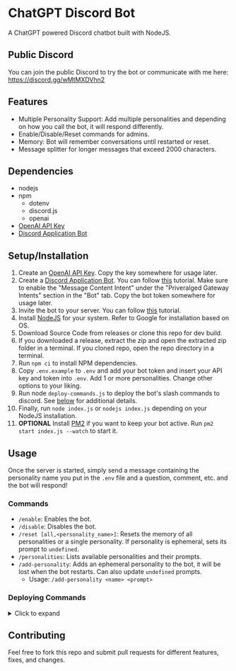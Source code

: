 # ChatGPT Discord Bot
A ChatGPT powered Discord chatbot built with NodeJS.

## Public Discord
You can join the public Discord to try the bot or communicate with me here: https://discord.gg/wMtMXDVhn2

## Features
* Multiple Personality Support: Add multiple personalities and depending on how you call the bot, it will respond differently.
* Enable/Disable/Reset commands for admins.
* Memory: Bot will remember conversations until restarted or reset.
* Message splitter for longer messages that exceed 2000 characters.

## Dependencies
* nodejs
* npm
   * dotenv
   * discord.js
   * openai
* [OpenAI API Key](https://platform.openai.com/account/api-keys)
* [Discord Application Bot](https://discord.com/developers/applications/)

## Setup/Installation
1. Create an [OpenAI API Key](https://platform.openai.com/account/api-keys). Copy the key somewhere for usage later.
2. Create a [Discord Application Bot](https://discord.com/developers/applications/). You can follow [this](https://discordjs.guide/preparations/setting-up-a-bot-application.html#creating-your-bot) tutorial. Make sure to enable the "Message Content Intent" under the "Priveralged Gateway Intents" section in the "Bot" tab. Copy the bot token somewhere for usage later.
3. Invite the bot to your server. You can follow [this](https://discordjs.guide/preparations/adding-your-bot-to-servers.html) tutorial.
4. Install [NodeJS](https://nodejs.org/) for your system. Refer to Google for installation based on OS.
5. Download Source Code from releases or clone this repo for dev build.
6. If you downloaded a release, extract the zip and open the extracted zip folder in a terminal. If you cloned repo, open the repo directory in a terminal.
7. Run `npm ci` to install NPM dependencies.
8. Copy `.env.example` to `.env` and add your bot token and insert your API key and token into `.env`. Add 1 or more personalities. Change other options to your liking.
9. Run node `deploy-commands.js` to deploy the bot's slash commands to discord. See [below](#deploying-commands) for additional details.
10. Finally, run `node index.js` or `nodejs index.js` depending on your NodeJS installation.
11. **OPTIONAL** Install [PM2](https://pm2.keymetrics.io/) if you want to keep your bot active. Run `pm2 start index.js --watch` to start it.

## Usage
Once the server is started, simply send a message containing the personality name you put in the `.env` file and a question, comment, etc. and the bot will respond!
### Commands
* `/enable`: Enables the bot.
* `/disable`: Disables the bot.
* `/reset [all,<personality_name>]`: Resets the memory of all personalities or a single personality. If personality is ephemeral, sets its prompt to `undefined`.
* `/personalities`: Lists available personalities and their prompts.
* `/add-personality`: Adds an ephemeral personality to the bot, it will be lost when the bot restarts. Can also update `undefined` prompts.
  - Usage: `/add-personality <name> <prompt>`

### Deploying Commands
<details>
  <summary>Click to expand</summary>
To use the deploy/delete script, run `node ./deploy-commands.js` followed by one or more arguments. The available arguments are:

*   `[env]` (optional): the name of the `.env` file to use. If not specified, the script will use `.env` by default.
*   `-d [command]` (optional): the name of the command to delete. If specified, the script will delete the command with the given name instead of deploying all commands.
*   `-x [file]` (optional): the name of a command file to ignore. If specified, the script will not deploy the command with the given name.

To deploy all commands using the default `.env` file, run:

```bash
node ./deploy-commands.js
```

To deploy all commands using a custom `.env` file named `bot2.env`, run:

```bash
node ./deploy-commands.js bot2.env
```

To delete a command, find its command id, then run:

```bash
node ./deploy-commands.js bot2.env -d COMMAND_ID
```

To deploy all commands except the commands in `ignore.js` and `test.js`, run:

```bash
node ./deploy-commands.js bot2.env -x ignore.js,test.js
```
</details>

## Contributing
Feel free to fork this repo and submit pull requests for different features, fixes, and changes.
